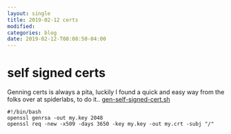 ```yaml
---
layout: single
title: 2019-02-12 certs
modified:
categories: blog
date: 2019-02-12-T08:08:50-04:00
---
```


# self signed certs
Genning certs is always a pita, luckily I found a quick and easy way from the folks over at spiderlabs, to do it..
[gen-self-signed-cert.sh](https://raw.githubusercontent.com/SpiderLabs/Responder/master/certs/gen-self-signed-cert.sh "gen-self-signed-cert.sh")
```
#!/bin/bash
openssl genrsa -out my.key 2048
openssl req -new -x509 -days 3650 -key my.key -out my.crt -subj "/"
```

